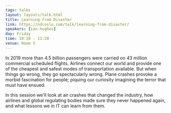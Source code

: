 ```yaml
---
tags: talks
layout: layouts/talk.html
title: Learning from Disaster
link: https://ndcoslo.com/talk/learning-from-disaster/
speakers: [ian-hughes]
day: Friday
time: 10:20 - 11:20
venue: Room 5
---
```

In 2019 more than 4.5 billion passengers were carried on 43 million commercial scheduled flights. Airlines connect our world and provide one of the cheapest and safest modes of transportation available. But when things go wrong, they go spectacularly wrong. Plane crashes provoke a morbid fascination for people; piquing our curiosity imagining the terror that must have ensued.

In this session we'll look at air crashes that changed the industry, how airlines and global regulating bodies made sure they never happened again, and what lessons we in IT can learn from them.